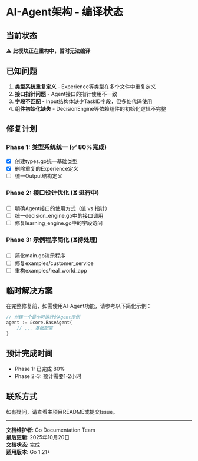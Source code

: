 ﻿# AI-Agent架构 - 编译状态

## 当前状态

⚠️ **此模块正在重构中，暂时无法编译**

## 已知问题

1. **类型系统重复定义** - Experience等类型在多个文件中重复定义
2. **接口指针问题** - Agent接口的指针使用不一致
3. **字段不匹配** - Input结构体缺少TaskID字段，但多处代码使用
4. **组件初始化缺失** - DecisionEngine等依赖组件的初始化逻辑不完整

## 修复计划

### Phase 1: 类型系统统一 (✅ 80%完成)

- [x] 创建types.go统一基础类型
- [x] 删除重复的Experience定义
- [ ] 统一Output结构定义

### Phase 2: 接口设计优化 (⏳ 进行中)

- [ ] 明确Agent接口的使用方式（值 vs 指针）
- [ ] 统一decision_engine.go中的接口调用
- [ ] 修复learning_engine.go中的字段访问

### Phase 3: 示例程序简化 (⏳待处理)

- [ ] 简化main.go演示程序
- [ ] 修复examples/customer_service
- [ ] 重构examples/real_world_app

## 临时解决方案

在完整修复前，如需使用AI-Agent功能，请参考以下简化示例：

```go
// 创建一个最小可运行的Agent示例
agent := &core.BaseAgent{
    // ... 基础配置
}
```

## 预计完成时间

- Phase 1: 已完成 80%
- Phase 2-3: 预计需要1-2小时

## 联系方式

如有疑问，请查看主项目README或提交Issue。

---

**文档维护者**: Go Documentation Team  
**最后更新**: 2025年10月20日  
**文档状态**: 完成  
**适用版本**: Go 1.21+
